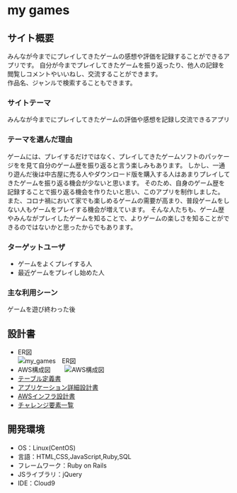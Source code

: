 # my games

## サイト概要
 みんなが今までにプレイしてきたゲームの感想や評価を記録することができるアプリです。
 自分が今までプレイしてきたゲームを振り返ったり、他人の記録を閲覧しコメントやいいねし、交流することができます。  
 作品名、ジャンルで検索することもできます。

### サイトテーマ
みんなが今までにプレイしてきたゲームの評価や感想を記録し交流できるアプリ

### テーマを選んだ理由
ゲームには、プレイするだけではなく、プレイしてきたゲームソフトのパッケージをを見て自分のゲーム歴を振り返ると言う楽しみもあります。
しかし、一通り遊んだ後は中古屋に売る人やダウンロード版を購入する人はあまりプレイしてきたゲームを振り返る機会が少ないと思います。
そのため、自身のゲーム歴を記録することで振り返る機会を作りたいと思い、このアプリを制作しました。  
また、コロナ禍において家でも楽しめるゲームの需要が高まり、普段ゲームをしない人もゲームをプレイする機会が増えています。
そんな人たちも、ゲーム歴やみんながプレイしたゲームを知ることで、よりゲームの楽しさを知ることができるのではないかと思ったからでもあります。

### ターゲットユーザ
- ゲームをよくプレイする人
- 最近ゲームをプレイし始めた人

### 主な利用シーン
ゲームを遊び終わった後

## 設計書
- ER図  
![my_games　ER図](https://user-images.githubusercontent.com/85423314/137721781-44271312-01cd-4260-87c7-9356b3e5feb9.jpg)　　
- AWS構成図　　
![AWS構成図](https://user-images.githubusercontent.com/85423314/137723114-70f06e65-f5d3-409e-8368-32797161b773.jpg)  
- [テーブル定義書](https://docs.google.com/spreadsheets/d/1PKA1ZDZwMBYfhaSflPzGktN9bA388LPkpkrXSQzVn4M/edit#gid=1243617316)
- [アプリケーション詳細設計書](https://docs.google.com/spreadsheets/d/1NsZ2RdBAanomw7SJKPELiA_RqKIG36-KAfLfJFaEHoo/edit#gid=2133469642)
- [AWSインフラ設計書](https://docs.google.com/spreadsheets/d/1WDbiiF85skWmPnDxdjuGv_KRIS3-ZkZZukRRz71EhTA/edit#gid=0)
- [チャレンジ要素一覧](https://docs.google.com/spreadsheets/d/1qj9xzJYOmUnFeagCwen3HmotJWwbycG7ffr26M2Fq7s/edit#gid=0)

## 開発環境
- OS：Linux(CentOS)
- 言語：HTML,CSS,JavaScript,Ruby,SQL
- フレームワーク：Ruby on Rails
- JSライブラリ：jQuery
- IDE：Cloud9
